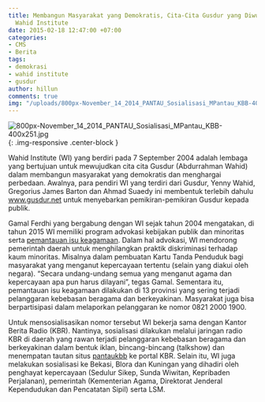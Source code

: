 ```yaml
---
title: Membangun Masyarakat yang Demokratis, Cita-Cita Gusdur yang Diwujudkan melalui
  Wahid Institute
date: 2015-02-18 12:47:00 +07:00
categories:
- CMS
- Berita
tags:
- demokrasi
- wahid institute
- gusdur
author: hillun
comments: true
img: "/uploads/800px-November_14_2014_PANTAU_Sosialisasi_MPantau_KBB-400x251.jpg"
---
```


![800px-November_14_2014_PANTAU_Sosialisasi_MPantau_KBB-400x251.jpg](/uploads/800px-November_14_2014_PANTAU_Sosialisasi_MPantau_KBB-400x251.jpg){: .img-responsive .center-block }

Wahid Institute (WI) yang berdiri pada 7 September 2004 adalah lembaga yang bertujuan untuk mewujudkan cita cita Gusdur (Abdurrahman Wahid) dalam membangun masyarakat yang demokratis dan menghargai perbedaan. Awalnya, para pendiri WI yang terdiri dari Gusdur, Yenny Wahid, Gregorius James Barton dan Ahmad Suaedy ini membentuk terlebih dahulu www.gusdur.net untuk menyebarkan pemikiran-pemikiran Gusdur kepada publik.

Gamal Ferdhi yang bergabung dengan WI sejak tahun 2004 mengatakan, di tahun 2015 WI memiliki program advokasi kebijakan publik dan minoritas serta [pemantauan isu keagamaan](http://ciptamedia.org/hak-beragama-dan-berkeyakinan-dilanggar-apa-tindakan-wahid-institute/). Dalam hal advokasi, WI mendorong pemerintah daerah untuk menghilangkan praktik diskriminasi terhadap kaum minoritas. Misalnya dalam pembuatan Kartu Tanda Penduduk bagi masyarakat yang menganut kepercayaan tertentu (selain yang diakui oleh negara). “Secara undang-undang semua yang menganut agama dan kepercayaan apa pun harus dilayani”, tegas Gamal. Sementara itu, pemantauan isu keagamaan dilakukan di 13 provinsi yang sering terjadi pelanggaran kebebasan beragama dan berkeyakinan. Masyarakat juga bisa berpartisipasi dalam melaporkan pelanggaran ke nomor 0821 2000 1900.

Untuk mensosialisasikan nomor tersebut WI bekerja sama dengan Kantor Berita Radio (KBR). Nantinya, sosialisasi dilakukan melalui jaringan radio KBR di daerah yang rawan terjadi pelanggaran kebebasan beragama dan berkeyakinan dalam bentuk iklan, bincang-bincang (talkshow) dan menempatan tautan situs [pantaukbb](http://pantaukbb.org/) ke portal KBR. Selain itu, WI juga melakukan sosialisasi ke Bekasi, Blora dan Kuningan yang dihadiri oleh penghayat kepercayaan (Sedulur Sikep, Sunda Wiwitan, Kepribaden Perjalanan), pemerintah (Kementerian Agama, Direktorat Jenderal Kependudukan dan Pencatatan Sipil) serta LSM.

